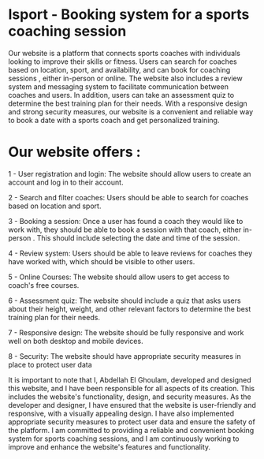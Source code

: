 
#               Isport - Booking system for a sports coaching session
Our website is a platform that connects sports coaches with individuals looking to improve their skills or fitness. Users can search for coaches based on location, sport, and availability, and can book for coaching sessions , either in-person or online. The website also includes a review system and messaging system to facilitate communication between coaches and users. In addition, users can take an assessment quiz to determine the best training plan for their needs. With a responsive design and strong security measures, our website is a convenient and reliable way to book a date with a sports coach and get personalized training.

#                                                       Our website offers :
1 - User registration and login: The website should allow users to create an account and log in to their account.

2 - Search and filter coaches: Users should be able to search for coaches based on location and sport. 

3 - Booking a session: Once a user has found a coach they would like to work with, they should be able to book a session with that coach, either in-person . This should include selecting the date and time of the session.

4 - Review system: Users should be able to leave reviews for coaches they have worked with, which should be visible to other users.

5 - Online Courses: The website should allow users to get access to coach's free courses.

6 - Assessment quiz: The website should include a quiz that asks users about their height, weight, and other relevant factors to determine the best training plan for their needs. 

7 - Responsive design: The website should be fully responsive and work well on both desktop and mobile devices.

8 - Security: The website should have appropriate security measures in place to protect user data 


It is important to note that I, Abdellah El Ghoulam, developed and designed this website, and I have been responsible for all aspects of its creation. This includes the website's functionality, design, and security measures. As the developer and designer, I have ensured that the website is user-friendly and responsive, with a visually appealing design. I have also implemented appropriate security measures to protect user data and ensure the safety of the platform. I am committed to providing a reliable and convenient booking system for sports coaching sessions, and I am continuously working to improve and enhance the website's features and functionality.
